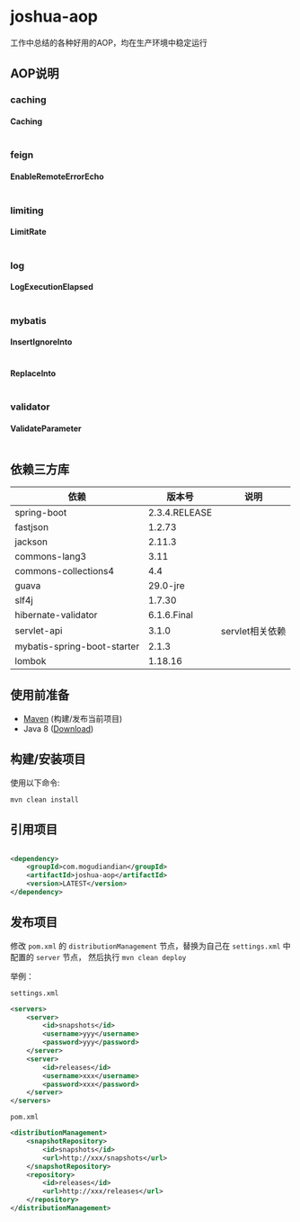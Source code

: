 # joshua-aop

工作中总结的各种好用的AOP，均在生产环境中稳定运行

## AOP说明

### caching
#### Caching
```java
```

### feign
#### EnableRemoteErrorEcho
```java
```

### limiting
#### LimitRate
```java
```

### log
#### LogExecutionElapsed
```java
```

### mybatis
#### InsertIgnoreInto
```java
```
#### ReplaceInto
```java
```

### validator
#### ValidateParameter
```java
```

## 依赖三方库

| 依赖                          | 版本号           | 说明          |
|-----------------------------|---------------|-------------|
| spring-boot                 | 2.3.4.RELEASE |             |
| fastjson                    | 1.2.73        |             |
| jackson                     | 2.11.3        |             |
| commons-lang3               | 3.11          |             |
| commons-collections4        | 4.4           |             |
| guava                       | 29.0-jre      |             |
| slf4j                       | 1.7.30        |             |
| hibernate-validator         | 6.1.6.Final   |             |
| servlet-api                 | 3.1.0         | servlet相关依赖 |
| mybatis-spring-boot-starter | 2.1.3         |             |
| lombok                      | 1.18.16       |             |

## 使用前准备

- [Maven](https://maven.apache.org/) (构建/发布当前项目)
- Java 8 ([Download](https://adoptopenjdk.net/releases.html?variant=openjdk8))

## 构建/安装项目

使用以下命令:

`mvn clean install`

## 引用项目

```xml

<dependency>
    <groupId>com.mogudiandian</groupId>
    <artifactId>joshua-aop</artifactId>
    <version>LATEST</version>
</dependency>
```

## 发布项目

修改 `pom.xml` 的 `distributionManagement` 节点，替换为自己在 `settings.xml` 中 配置的 `server` 节点，
然后执行 `mvn clean deploy`

举例：

`settings.xml`

```xml
<servers>
    <server>
        <id>snapshots</id>
        <username>yyy</username>
        <password>yyy</password>
    </server>
    <server>
        <id>releases</id>
        <username>xxx</username>
        <password>xxx</password>
    </server>
</servers>
```

`pom.xml`

```xml
<distributionManagement>
    <snapshotRepository>
        <id>snapshots</id>
        <url>http://xxx/snapshots</url>
    </snapshotRepository>
    <repository>
        <id>releases</id>
        <url>http://xxx/releases</url>
    </repository>
</distributionManagement>
```
